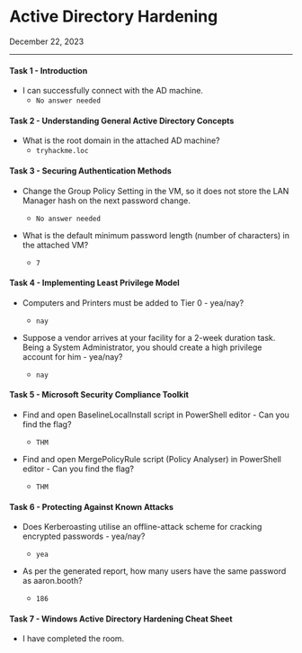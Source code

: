 # Active Directory Hardening

December 22, 2023

----------------------------------

#### Task 1 - Introduction

- I can successfully connect with the AD machine.
	- `No answer needed`

#### Task 2 - Understanding General Active Directory Concepts

- What is the root domain in the attached AD machine?
	- `tryhackme.loc`

#### Task 3 - Securing Authentication Methods

- Change the Group Policy Setting in the VM, so it does not store the LAN Manager hash on the next password change.
	- `No answer needed`

- What is the default minimum password length (number of characters) in the attached VM?
	- `7`

#### Task 4 -  Implementing Least Privilege Model

- Computers and Printers must be added to Tier 0 - yea/nay?
	- `nay`

- Suppose a vendor arrives at your facility for a 2-week duration task. Being a System Administrator, you should create a high privilege account for him - yea/nay?
	- `nay`

#### Task 5 - Microsoft Security Compliance Toolkit

- Find and open BaselineLocalInstall script in PowerShell editor - Can you find the flag?
	- `THM`

- Find and open MergePolicyRule script (Policy Analyser) in PowerShell editor - Can you find the flag?
	- `THM`

#### Task 6 - Protecting Against Known Attacks

- Does Kerberoasting utilise an offline-attack scheme for cracking encrypted passwords - yea/nay?
	- `yea`

- As per the generated report, how many users have the same password as aaron.booth?
	- `186`

#### Task 7 - Windows Active Directory Hardening Cheat Sheet

- I have completed the room.